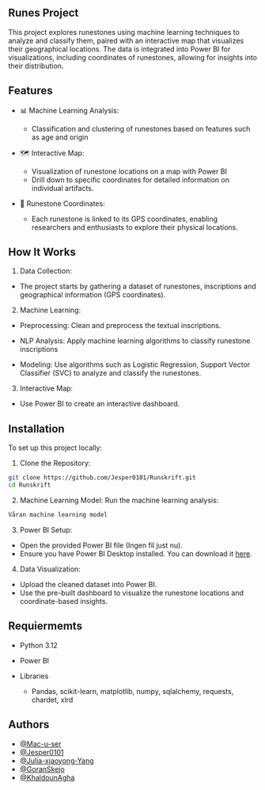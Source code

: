 ## Runes Project

This project explores runestones using machine learning techniques to analyze and classify them, paired with an interactive map that visualizes their geographical locations. The data is integrated into Power BI for  visualizations, including coordinates of runestones, allowing for insights into their distribution.


## Features

- 📊 Machine Learning Analysis:
    - Classification and clustering of runestones based on features such as age and origin


- 🗺️ Interactive Map:
    - Visualization of runestone locations on a map with Power BI 
    - Drill down to specific coordinates for detailed information on individual artifacts.

- 📍 Runestone Coordinates:
    - Each runestone is linked to its GPS coordinates, enabling researchers and enthusiasts to explore their physical locations.


## How It Works

1. Data Collection:

- The project starts by gathering a dataset of runestones, inscriptions and geographical information (GPS coordinates).

2. Machine Learning:

- Preprocessing: Clean and preprocess the textual inscriptions.

- NLP Analysis: Apply machine learning algorithms to classify runestone inscriptions

- Modeling: Use algorithms such as Logistic Regression, Support Vector Classifier (SVC) to analyze and classify the runestones.

3. Interactive Map:

- Use Power BI to create an interactive dashboard.

## Installation

To set up this project locally:

1. Clone the Repository:

```bash
git clone https://github.com/Jesper0101/Runskrift.git
cd Runskrift
```

2. Machine Learning Model: Run the machine learning analysis:

```bash
Våran machine learning model
```


3. Power BI Setup:

- Open the provided Power BI file (Ingen fil just nu).
- Ensure you have Power BI Desktop installed. You can download it [here](https://powerbi.microsoft.com/desktop/).

4. Data Visualization:

- Upload the cleaned dataset into Power BI.
- Use the pre-built dashboard to visualize the runestone locations and coordinate-based insights.
## Requiermemts

- Python 3.12

- Power BI

- Libraries
    - Pandas, scikit-learn, matplotlib, numpy, sqlalchemy, requests, chardet, xlrd

## Authors

- [@Mac-u-ser](https://github.com/Mac-u-ser)
- [@Jesper0101](https://github.com/Jesper0101)
- [@Julia-xiaoyong-Yang](https://github.com/Julia-xiaoyong-Yang)
- [@GoranSkejo](https://github.com/GoranSkejo)
- [@KhaldounAgha](https://github.com/KhaldounAgha)
